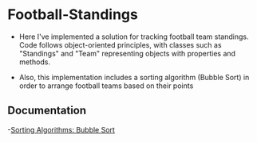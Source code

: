 # Football-Standings

  - Here I've implemented a solution for tracking football team standings. Code follows object-oriented principles, with classes such as "Standings" and "Team" representing objects with properties and methods.

  - Also, this implementation includes a sorting algorithm (Bubble Sort) in order to arrange football teams based on their points

  ## Documentation
  
  -[Sorting Algorithms: Bubble Sort](https://code-maze.com/csharp-bubble-sort/)
